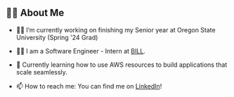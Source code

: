 ## 🙋‍♂️ About Me

- 👨‍🎓 I’m currently working on finishing my Senior year at Oregon State University (Spring '24 Grad)

- 👨‍💻 I am a Software Engineer - Intern at [BILL](https://www.bill.com/).

- 🌱 Currently learning how to use AWS resources to build applications that scale seamlessly.

- 📫 How to reach me: You can find me on [LinkedIn](https://www.linkedin.com/in/benjaminrifleman/)!
